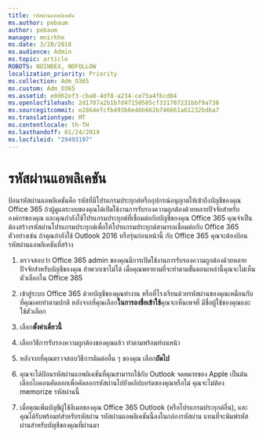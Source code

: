 ```yaml
---
title: รหัสผ่านแอพลิเคชัน
ms.author: pebaum
author: pebaum
manager: mnirkhe
ms.date: 3/20/2018
ms.audience: Admin
ms.topic: article
ROBOTS: NOINDEX, NOFOLLOW
localization_priority: Priority
ms.collection: Adm_O365
ms.custom: Adm_O365
ms.assetid: e0d62ef3-cba0-4df8-a234-ce75a4f6cd84
ms.openlocfilehash: 2d1707a2b1b7d47150585cf331707231bbf9a738
ms.sourcegitcommit: e2864efcfb493b6e46b662b746661a61232bdba7
ms.translationtype: MT
ms.contentlocale: th-TH
ms.lasthandoff: 01/24/2019
ms.locfileid: "29493197"
---
```

# <a name="app-passwords"></a>รหัสผ่านแอพลิเคชัน

ป้อนรหัสผ่านแอพลิเคชันคือ รหัสที่มีโปรแกรมประยุกต์หรืออุปกรณ์อนุญาตให้เข้าถึงบัญชีของคุณ Office 365 ถ้าผู้ดูแลระบบของคุณได้เปิดใช้งานการรับรองความถูกต้องด้วยหลายปัจจัยสำหรับองค์กรของคุณ และคุณกำลังใช้โปรแกรมประยุกต์ที่เชื่อมต่อกับบัญชีของคุณ Office 365 คุณจำเป็นต้องสร้างรหัสผ่านโปรแกรมประยุกต์เพื่อให้โปรแกรมประยุกต์สามารถเชื่อมต่อกับ Office 365 ตัวอย่างเช่น ถ้าคุณกำลังใช้ Outlook 2016 หรือรุ่นก่อนหน้านี้ กับ Office 365 คุณจะต้องป้อนรหัสผ่านแอพลิเคชันที่สร้าง
  
1. ตรวจสอบว่า Office 365 admin ของคุณมีการเปิดใช้งานการรับรองความถูกต้องด้วยหลายปัจจัยสำหรับบัญชีของคุณ ถ้าพวกเขาไม่ได้ เมื่อคุณพยายามที่จะทำตามขั้นตอนเหล่านี้คุณจะไม่เห็นตัวเลือกใน Office 365
    
2. เข้าสู่ระบบ Office 365 ด้วยบัญชีของคุณทำงาน หรือที่โรงเรียนด้วยรหัสผ่านของคุณเหมือนกับที่คุณเคยทำตามปกติ หลังจากที่คุณเลือก**ในการลงชื่อเข้าใช้**คุณจะเห็นเพจที่ มีชื่อผู้ใช้ของคุณและใช้ตัวเลือก 
    
3. เลือก**ตั้งค่าเดี๋ยวนี้** 
    
4. เลือกวิธีการรับรองความถูกต้องของคุณแล้ว ทำตามพร้อมท์บนหน้า
    
5. หลังจากที่คุณตรวจสอบวิธีการติดต่ออื่น ๆ ของคุณ เลือก**ถัดไป** 
    
6. คุณจะได้ป้อนรหัสผ่านแอพลิเคชันที่คุณสามารถใช้กับ Outlook จดหมายของ Apple เป็นต้น เลือกไอคอนคัดลอกเพื่อคัดลอกรหัสผ่านไปยังคลิปบอร์ดของคุณหรือไม่ คุณจะไม่ต้อง memorize รหัสผ่านนี้ 
    
7. เมื่อคุณเพิ่มบัญชีผู้ใช้อีเมลของคุณ Office 365 Outlook (หรือโปรแกรมประยุกต์อื่น), และคุณได้รับพร้อมท์สำหรับรหัสผ่าน รหัสผ่านแอพลิเคชันนี้ลงในกล่องรหัสผ่าน แทนที่จะพิมพ์รหัสผ่านสำหรับบัญชีของคุณที่ผ่านมา 
    

